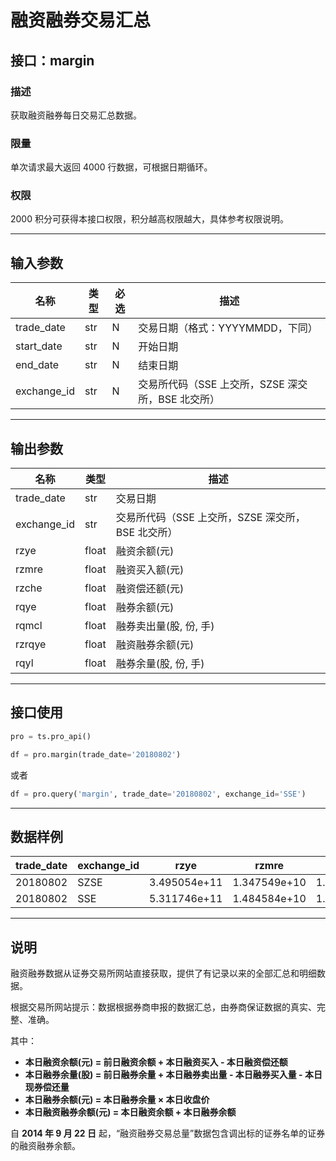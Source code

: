 # 融资融券交易汇总

## 接口：margin

### 描述
获取融资融券每日交易汇总数据。

### 限量
单次请求最大返回 4000 行数据，可根据日期循环。

### 权限
2000 积分可获得本接口权限，积分越高权限越大，具体参考权限说明。

---

## 输入参数

| 名称        | 类型 | 必选 | 描述 |
|------------|------|------|------|
| trade_date | str  | N    | 交易日期（格式：YYYYMMDD，下同） |
| start_date | str  | N    | 开始日期 |
| end_date   | str  | N    | 结束日期 |
| exchange_id | str  | N    | 交易所代码（SSE 上交所，SZSE 深交所，BSE 北交所） |

---

## 输出参数

| 名称        | 类型  | 描述 |
|------------|------|------|
| trade_date | str  | 交易日期 |
| exchange_id | str  | 交易所代码（SSE 上交所，SZSE 深交所，BSE 北交所） |
| rzye       | float | 融资余额(元) |
| rzmre      | float | 融资买入额(元) |
| rzche      | float | 融资偿还额(元) |
| rqye       | float | 融券余额(元) |
| rqmcl      | float | 融券卖出量(股, 份, 手) |
| rzrqye     | float | 融资融券余额(元) |
| rqyl       | float | 融券余量(股, 份, 手) |

---

## 接口使用

```python
pro = ts.pro_api()

df = pro.margin(trade_date='20180802')
```

或者

```python
df = pro.query('margin', trade_date='20180802', exchange_id='SSE')
```

---

## 数据样例

| trade_date | exchange_id | rzye        | rzmre       | rzche       | rqye       | rqmcl     | rzrqye      |
|------------|------------|-------------|-------------|-------------|-------------|-------------|-------------|
| 20180802   | SZSE       | 3.495054e+11 | 1.347549e+10 | 1.463921e+10 | 1.083380e+09 | 24418046.0 | 3.505888e+11 |
| 20180802   | SSE        | 5.311746e+11 | 1.484584e+10 | 1.573947e+10 | 6.029618e+09 | 83721012.0 | 5.372042e+11 |

---

## 说明

融资融券数据从证券交易所网站直接获取，提供了有记录以来的全部汇总和明细数据。

根据交易所网站提示：数据根据券商申报的数据汇总，由券商保证数据的真实、完整、准确。

其中：
- **本日融资余额(元) = 前日融资余额 + 本日融资买入 - 本日融资偿还额**
- **本日融券余量(股) = 前日融券余量 + 本日融券卖出量 - 本日融券买入量 - 本日现券偿还量**
- **本日融券余额(元) = 本日融券余量 × 本日收盘价**
- **本日融资融券余额(元) = 本日融资余额 + 本日融券余额**

自 **2014 年 9 月 22 日** 起，“融资融券交易总量”数据包含调出标的证券名单的证券的融资融券余额。
